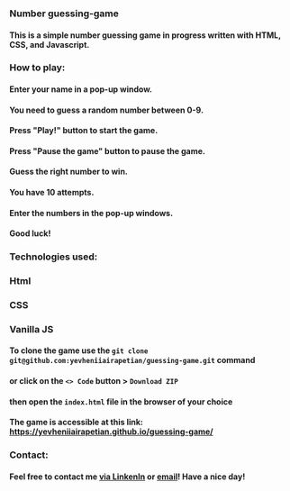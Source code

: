 ### Number guessing-game
#### This is a simple number guessing game in progress written with HTML, CSS, and Javascript.
### How to play:
#### Enter your name in a pop-up window.
#### You need to guess a random number between 0-9.
#### Press "Play!" button to start the game.
#### Press "Pause the game" button to pause the game.
#### Guess the right number to win.
#### You have 10 attempts.
#### Enter the numbers in the pop-up windows.
#### Good luck!
### Technologies used:
### Html
### CSS
### Vanilla JS
#### To clone the game use the `git clone git@github.com:yevheniiairapetian/guessing-game.git` command
#### or click on the `<> Code` button > `Download ZIP`
#### then open the `index.html` file in the browser of your choice
#### The game is accessible at this link: https://yevheniiairapetian.github.io/guessing-game/
### Contact:
#### Feel free to contact me [via LinkenIn](https://www.linkedin.com/in/yevhenii-airapetian/) or [email](mailto:sonkozhenia11@gmail.com)! Have a nice day!
